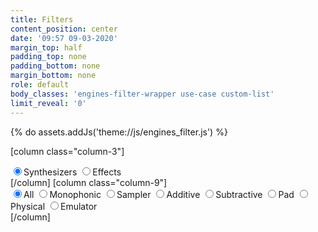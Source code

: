 ```yaml
---
title: Filters
content_position: center
date: '09:57 09-03-2020'
margin_top: half
padding_top: none
padding_bottom: none
margin_bottom: none
role: default
body_classes: 'engines-filter-wrapper use-case custom-list'
limit_reveal: '0'
---
```


{% do assets.addJs('theme://js/engines_filter.js') %}

[column class="column-3"]
<div id="engines_filter_cat">
    <label><input type="radio" name="engine_cat" id="cat" value="synthesizer" checked="checked"><span class="label-name">Synthesizers</span></label>
    <label><input type="radio" name="engine_cat" id="cat" value="effect"><span class="label-name">Effects</span></label>
</div>
[/column]
[column class="column-9"]
<div id="engines_filter_tag">
    <label><input type="radio" name="tag" id="tag" value="" checked="checked"><span class="label-name">All</span></label>
    <label><input type="radio" name="tag" id="tag" value="synth-mono"><span class="label-name">Monophonic</span></label>
    <label><input type="radio" name="tag" id="tag" value="synth-sample"><span class="label-name">Sampler</span></label>
    <label><input type="radio" name="tag" id="tag" value="synth-add"><span class="label-name">Additive</span></label>
    <label><input type="radio" name="tag" id="tag" value="synth-sub"><span class="label-name">Subtractive</span></label>
    <label><input type="radio" name="tag" id="tag" value="synth-pad"><span class="label-name">Pad</span></label>
    <label><input type="radio" name="tag" id="tag" value="synth-phy"><span class="label-name">Physical</span></label>
    <label><input type="radio" name="tag" id="tag" value="synth-emu"><span class="label-name">Emulator</span></label>
</div>
[/column]
